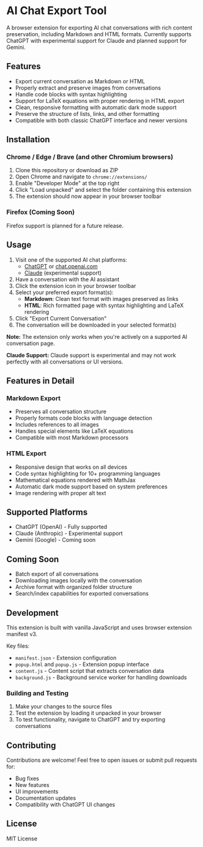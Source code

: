 # AI Chat Export Tool

A browser extension for exporting AI chat conversations with rich content preservation, including Markdown and HTML formats. Currently supports ChatGPT with experimental support for Claude and planned support for Gemini.

## Features

- Export current conversation as Markdown or HTML
- Properly extract and preserve images from conversations
- Handle code blocks with syntax highlighting
- Support for LaTeX equations with proper rendering in HTML export
- Clean, responsive formatting with automatic dark mode support
- Preserve the structure of lists, links, and other formatting
- Compatible with both classic ChatGPT interface and newer versions

## Installation

### Chrome / Edge / Brave (and other Chromium browsers)

1. Clone this repository or download as ZIP
2. Open Chrome and navigate to `chrome://extensions/`
3. Enable "Developer Mode" at the top right
4. Click "Load unpacked" and select the folder containing this extension
5. The extension should now appear in your browser toolbar

### Firefox (Coming Soon)

Firefox support is planned for a future release.

## Usage

1. Visit one of the supported AI chat platforms:
   - [ChatGPT](https://chatgpt.com) or [chat.openai.com](https://chat.openai.com)
   - [Claude](https://claude.ai) (experimental support)
2. Have a conversation with the AI assistant
3. Click the extension icon in your browser toolbar
4. Select your preferred export format(s):
   - **Markdown**: Clean text format with images preserved as links
   - **HTML**: Rich formatted page with syntax highlighting and LaTeX rendering
5. Click "Export Current Conversation"
6. The conversation will be downloaded in your selected format(s)

**Note:** The extension only works when you're actively on a supported AI conversation page.

**Claude Support:** Claude support is experimental and may not work perfectly with all conversations or UI versions.

## Features in Detail

### Markdown Export
- Preserves all conversation structure
- Properly formats code blocks with language detection
- Includes references to all images
- Handles special elements like LaTeX equations
- Compatible with most Markdown processors

### HTML Export
- Responsive design that works on all devices
- Code syntax highlighting for 10+ programming languages
- Mathematical equations rendered with MathJax
- Automatic dark mode support based on system preferences
- Image rendering with proper alt text

## Supported Platforms

- ChatGPT (OpenAI) - Fully supported
- Claude (Anthropic) - Experimental support
- Gemini (Google) - Coming soon

## Coming Soon
- Batch export of all conversations
- Downloading images locally with the conversation
- Archive format with organized folder structure
- Search/index capabilities for exported conversations

## Development

This extension is built with vanilla JavaScript and uses browser extension manifest v3.

Key files:
- `manifest.json` - Extension configuration
- `popup.html` and `popup.js` - Extension popup interface
- `content.js` - Content script that extracts conversation data
- `background.js` - Background service worker for handling downloads

### Building and Testing

1. Make your changes to the source files
2. Test the extension by loading it unpacked in your browser
3. To test functionality, navigate to ChatGPT and try exporting conversations

## Contributing

Contributions are welcome! Feel free to open issues or submit pull requests for:

- Bug fixes
- New features
- UI improvements
- Documentation updates
- Compatibility with ChatGPT UI changes

## License

MIT License